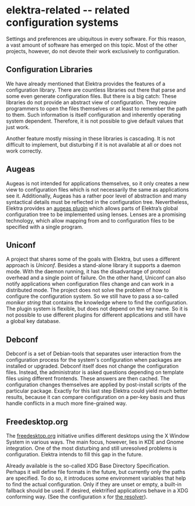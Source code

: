 elektra-related -- related configuration systems
================================================

Settings and preferences are ubiquitous in every software.
For this reason,
a vast amount of
software has emerged on this topic.
Most of the other projects,
however, do not devote their work exclusively to configuration.

## Configuration Libraries

We have already mentioned that Elektra provides the features of a
configuration library.
There are countless libraries out there that
parse and some even generate configuration files.
But there is a big catch:
These libraries do not provide an abstract view of configuration.
They require programmers to open the files
themselves or at least to remember the path
to them.
Such information is itself configuration and
inherently operating system dependent.
Therefore,
it is not possible to give default values that just work.

Another feature mostly missing in these libraries is cascading.
It is not difficult to implement, but
disturbing if it is not available at all or does not work correctly.


## Augeas

Augeas is not intended for applications themselves, so it only
creates a new view to configuration files which is not necessarily
the same as applications see it.
Additionally, Augeas has a rather poor level of abstraction and many
syntactical details must be reflected in the configuration tree.
Nevertheless, Elektra provides an [augeas plugin](/src/plugins/augeas/)
which allows parts of Elektra’s global configuration tree to
be implemented using lenses. Lenses are a promising technology,
which allow mapping from and to configuration files to be specified
with a single program.


## Uniconf

A project that shares some of the goals with Elektra,
but uses a different
approach is *Uniconf*.
Besides a stand-alone library it supports a daemon mode.
With the daemon running, it has the
disadvantage of protocol overhead and a single point of failure.
On the other hand, Uniconf can also notify applications
when configuration files change and
can work in a distributed mode.
The project does not solve the problem of how to configure the
configuration system. So we still have to pass a so-called
*moniker string*
that contains the knowledge
where to find the configuration. The plugin system is
flexible, but does not depend on the key name. So it is not possible to
use different plugins for different applications and still have a global
key database.

## Debconf

Debconf is a set of Debian-tools
that separates user interaction from the configuration process
for the system's
configuration when packages are installed or upgraded.
Debconf itself does not change the configuration files.
Instead, the administrator is asked questions depending on template files
using different frontends.
These answers are then cached.
The configuration changes themselves are
applied by post-install scripts of the particular package.
Exactly for this last step Elektra could yield much
better results, because it can compare configuration on a per-key basis
and thus handle conflicts in a much more fine-grained way.

## Freedesktop.org

The [freedesktop.org](https://freedesktop.org) initiative unifies different desktops
using the X Window System in various ways.
The main focus, however, lies in KDE and Gnome integration.
One of the most disturbing and
still unresolved problems is configuration. Elektra intends to
fill this gap in the future.

Already available is the so-called XDG Base Directory
Specification. Perhaps it will define file formats
in the future, but currently only the paths
are specified.
To do so, it introduces some environment variables that help to find the
actual configuration. Only if they are unset or empty,
a built-in fallback should be used. If desired,
elektrified applications behave in a XDG conforming way.
(See the configuration x for [the resolver](/src/plugins/resolver/)).
